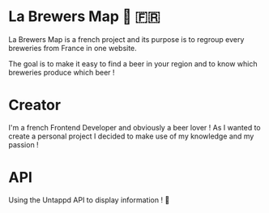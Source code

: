 # La Brewers Map 🍺 🇫🇷

La Brewers Map is a french project and its purpose is to regroup every breweries from France in one website.

The goal is to make it easy to find a beer in your region and to know which breweries produce which beer !

# Creator

I'm a french Frontend Developer and obviously a beer lover ! As I wanted to create a personal project I decided to make use of my knowledge and my passion !

# API

Using the Untappd API to display information ! 🍻
